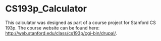 # CS193p_Calculator
This calculator was designed as part of a course project for Stanford CS 193p. The course website can be found here: http://web.stanford.edu/class/cs193p/cgi-bin/drupal/.
